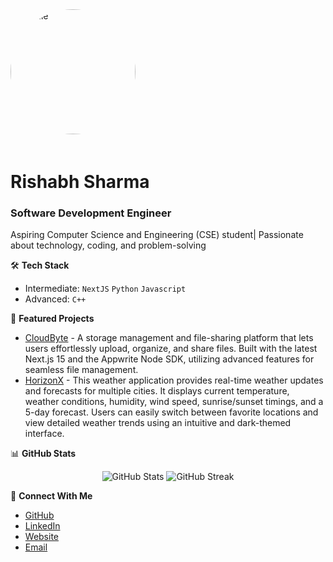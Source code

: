 <img src="https://avatars.githubusercontent.com/u/145285285?s=400&u=bc0dfc53e7d1b7088bd726abcfd75cec6b43254d&v=4" alt="Profile" width="200" height="200" style="border-radius: 50%; margin-bottom: 20px;">

# Rishabh Sharma
### Software Development Engineer

Aspiring Computer Science and Engineering (CSE) student| Passionate about technology, coding, and problem-solving

🛠️ **Tech Stack**
- Intermediate: `NextJS` `Python` `Javascript`
- Advanced: `C++`

🔭 **Featured Projects**
- [CloudByte](https://github.com/Rishabh4179/CloudByte) - A storage management and file-sharing platform that lets users effortlessly upload, organize, and share files. Built with the latest Next.js 15 and the Appwrite Node SDK, utilizing advanced features for seamless file management.
- [HorizonX](https://github.com/Rishabh4179/HorizonX) - This weather application provides real-time weather updates and forecasts for multiple cities. It displays current temperature, weather conditions, humidity, wind speed, sunrise/sunset timings, and a 5-day forecast. Users can easily switch between favorite locations and view detailed weather trends using an intuitive and dark-themed interface.

📊 **GitHub Stats**
<p align="center">
  <img src="https://github-readme-stats.vercel.app/api?username=Rishabh4179&show_icons=true&theme=dark" alt="GitHub Stats" />
  <img src="https://github-readme-streak-stats.herokuapp.com/?user=Rishabh4179&theme=dark" alt="GitHub Streak" />
</p>

🤝 **Connect With Me**
- [GitHub](https://github.com/Rishabh4179)
- [LinkedIn](https://www.linkedin.com/in/rishabh-sharma-a1b548202/)
- [Website](https://linktr.ee/rishabhsharma41)
- [Email](mailto:rishabh.sharma4246@gmail.com)
